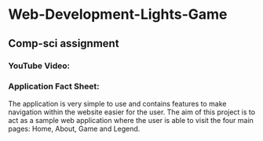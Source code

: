 # Web-Development-Lights-Game
## Comp-sci assignment

### **YouTube Video:**


### **Application Fact Sheet:**
The application is very simple to use and contains features to make navigation within the website easier for the user. The aim of this project is to act as a sample web application where the user is able to visit the four main pages: Home, About, Game and Legend.


